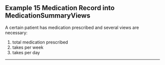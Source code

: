 ## Example 15 Medication Record into MedicationSummaryViews

A certain patient has medication prescribed and several views are necessary:
1. total medication prescribed
2. takes per week
3. takes per day

------